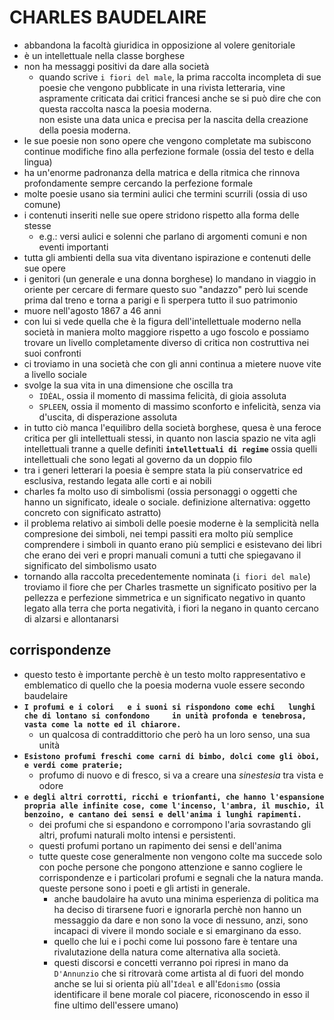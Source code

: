# CHARLES BAUDELAIRE
- abbandona la facoltà giuridica in opposizione al volere genitoriale
- è un intellettuale nella classe borghese
- non ha messaggi positivi da dare alla società
    - quando scrive `i fiori del male`, la prima raccolta incompleta di sue poesie che vengono pubblicate in una rivista letteraria, vine aspramente criticata dai critici francesi anche se si può dire che con questa raccolta nasca la poesia moderna.  
    non esiste una data unica e precisa per la nascita della creazione della poesia moderna.
- le sue poesie non sono opere che vengono completate ma subiscono continue modifiche fino alla perfezione formale (ossia del testo e della lingua)
- ha un'enorme padronanza della matrica e della ritmica che rinnova profondamente sempre cercando la perfezione formale
- molte poesie usano sia termini aulici  che termini scurrili (ossia di uso comune)
- i contenuti inseriti nelle sue opere stridono rispetto alla forma delle stesse
    - e.g.: versi aulici e solenni che parlano di argomenti comuni e non eventi importanti
- tutta gli ambienti della sua vita diventano ispirazione e contenuti delle sue opere
- i genitori (un generale e una donna borghese) lo mandano in viaggio in oriente per cercare di fermare questo suo "andazzo" però lui scende prima dal treno e torna a parigi e lì sperpera tutto il suo patrimonio
- muore nell'agosto 1867 a 46 anni
- con lui si vede quella che è la figura dell'intellettuale moderno nella società in maniera molto maggiore rispetto a ugo foscolo e possiamo trovare un livello completamente diverso di critica non costruttiva nei suoi confronti
- ci troviamo in una società che con gli anni continua a mietere nuove vite a livello sociale
- svolge la sua vita in una dimensione che oscilla tra
    - `IDÈAL`, ossia il momento di massima felicità, di gioia assoluta
    - `SPLEEN`, ossia il momento di massimo sconforto e infelicità, senza via d'uscita, di disperazione assoluta   
- in tutto ciò manca l'equilibro della società borghese, quesa è una feroce critica per gli intellettuali stessi, in quanto non lascia spazio ne vita agli intellettuali tranne a quelle definiti **`intellettuali di regime`** ossia quelli intellettuali che sono legati al governo da un doppio filo
- tra i generi letterari la poesia è sempre stata la più conservatrice ed esclusiva, restando legata alle corti e ai nobili
- charles fa molto uso di simbolismi (ossia personaggi o oggetti che hanno un significato, ideale o sociale. definizione alternativa: oggetto concreto con significato astratto)
- il problema relativo ai simboli delle poesie moderne è la semplicità nella compresione dei simboli, nei tempi passiti era molto più semplice comprendere i simboli in quanto erano più semplici e esistevano dei libri che erano dei veri e propri manuali comuni a tutti che spiegavano il significato del simbolismo usato
- tornando alla raccolta precedentemente nominata (`i fiori del male`) troviamo il fiore che per Charles trasmette un significato positivo per la pellezza e perfezione simmetrica e un significato negativo in quanto legato alla terra che porta negatività, i fiori la negano in quanto cercano di alzarsi e allontanarsi
## corrispondenze
- questo testo è importante perchè è un testo molto rappresentativo e emblematico di quello che la poesia moderna vuole essere secondo baudelaire
- **`I profumi e i colori  
e i suoni si rispondono come echi  
lunghi che di lontano si confondono    
in unità profonda e tenebrosa,  
vasta come la notte ed il chiarore.`**
    - un qualcosa di contraddittorio che però ha un loro senso, una sua unità
- **`Esistono profumi freschi come carni di bimbo, dolci come gli òboi, e verdi come praterie;`**
    - profumo di nuovo e di fresco, si va a creare una *sinestesia* tra vista e odore
- **`e degli altri corrotti, ricchi e trionfanti, che hanno l'espansione propria alle infinite cose, come l'incenso, l'ambra, il muschio, il benzoino, e cantano dei sensi e dell'anima i lunghi rapimenti.`**
    - dei profumi che si espandono e corrompono l'aria sovrastando gli altri, profumi naturali molto intensi e persistenti.
    - questi profumi portano un rapimento dei sensi e dell'anima
    - tutte queste cose generalmente non vengono colte ma succede solo con poche persone che pongono attenzione e sanno cogliere le corrispondenze e i particolari profumi e segnali che la natura manda. queste persone sono i poeti e gli artisti in generale.
        - anche baudolaire ha avuto una minima esperienza di politica ma ha deciso di tirarsene fuori e ignorarla perchè non hanno un messaggio da dare e non sono la voce di nessuno, anzi, sono incapaci di vivere il mondo sociale e si emarginano da esso.
        - quello che lui e i pochi come lui possono fare è tentare una rivalutazione della natura come alternativa alla società.
        - questi discorsi e concetti verranno poi ripresi in mano da `D'Annunzio` che si ritrovarà come artista al di fuori del mondo anche se lui si orienta più all'`Ideal` e all'`Edonismo` (ossia identificare il bene morale col piacere, riconoscendo in esso il fine ultimo dell'essere umano)